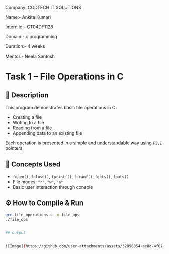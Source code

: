 Company: CODTECH IT SOLUTIONS 

Name:- Ankita Kumari 

Intern id:- CT04DF1128

Domain:- c programming 

Duration:- 4 weeks

Mentor:- Neela Santosh



# Task 1 – File Operations in C

## 📄 Description

This program demonstrates basic file operations in C:
- Creating a file
- Writing to a file
- Reading from a file
- Appending data to an existing file

Each operation is presented in a simple and understandable way using `FILE` pointers.

## 🧠 Concepts Used
- `fopen()`, `fclose()`, `fprintf()`, `fscanf()`, `fgets()`, `fputs()`
- File modes: `"r"`, `"w"`, `"a"`
- Basic user interaction through console

## ⚙️ How to Compile & Run

```bash
gcc file_operations.c -o file_ops
./file_ops


## Output


![Image](https://github.com/user-attachments/assets/32896054-ac8d-4f07-8a64-ba022fed1501)
